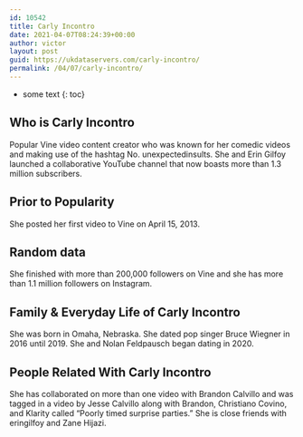```yaml
---
id: 10542
title: Carly Incontro
date: 2021-04-07T08:24:39+00:00
author: victor
layout: post
guid: https://ukdataservers.com/carly-incontro/
permalink: /04/07/carly-incontro/
---
```


* some text
{: toc}


## Who is Carly Incontro



Popular Vine video content creator who was known for her comedic videos and making use of the hashtag No. unexpectedinsults. She and Erin Gilfoy launched a collaborative YouTube channel that now boasts more than 1.3 million subscribers.

                
                
                
## Prior to Popularity



She posted her first video to Vine on April 15, 2013.

                
                
                
## Random data



She finished with more than 200,000 followers on Vine and she has more than 1.1 million followers on Instagram.

                
                
                
## Family & Everyday Life of Carly Incontro



She was born in Omaha, Nebraska. She dated pop singer Bruce Wiegner in 2016 until 2019. She and Nolan Feldpausch began dating in 2020.

                
                
                
## People Related With Carly Incontro



She has collaborated on more than one video with Brandon Calvillo and was tagged in a video by Jesse Calvillo along with Brandon, Christiano Covino, and Klarity called &#8220;Poorly timed surprise parties.&#8221; She is close friends with eringilfoy and Zane Hijazi.

                
              
            
          
          
          